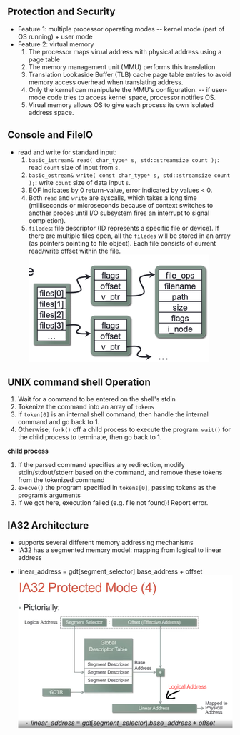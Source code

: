 ## Protection and Security

* Feature 1: multiple processor operating modes -- kernel mode (part of OS running) + user mode
* Feature 2: virtual memory
  1. The processor maps virual address with physical address using a page table
  2. The memory management unit (MMU) performs this translation
  3. Translation Lookaside Buffer (TLB) cache page table entries to avoid memory access overhead when translating address.
  4. Only the kernel can manipulate the MMU's configuration. -- if user-mode code tries to access kernel space, processor notifies OS.
  5. Virual memory allows OS to give each process its own isolated address space.

## Console and FileIO

* read and write for standard input: 
  1. `basic_istream& read( char_type* s, std::streamsize count );`: read `count` size of input from `s`.
  2. `basic_ostream& write( const char_type* s, std::streamsize count );`: write `count` size of data input `s`.
  3. EOF indicates by 0 return-value, error indicated by values < 0.
  4. Both `read` and `write` are syscalls, which takes a long time (milliseconds or microseconds because of context switches to another proces until I/O subsystem fires an interrupt to signal completion).
  5. `filedes`: file descriptor (ID represents a specific file or device). If there are multiple files open, all the `filedes` will be stored in an array (as pointers pointing to file object). Each file consists of current read/write offset within the file.
  ![Screen Shot 2020-09-17 at 10.09.23 AM.png](resources/501D29E71CD158951704DDF75B01B314.png)

## UNIX command shell Operation

1. Wait for a command to be entered on the shell's stdin
2. Tokenize the command into an array of `tokens`
3. If `token[0]` is an internal shell command, then handle the internal command and go back to 1.
4. Otherwise, `fork()` off a child process to execute the program. `wait()` for the child process to terminate, then go back to 1.

**child process**
1. If the parsed command specifies any redirection, modify stdin/stdout/stderr based on the command, and remove these tokens from the tokenized command
2. `execve()` the program specified in `tokens[0]`, passing tokens as the program’s arguments
3. If we got here, execution failed (e.g. file not found)! Report error.

## IA32 Architecture

* supports several different memory addressing mechanisms
* IA32 has a segmented memory model: mapping from logical to linear address
 - linear_address = gdt[segment_selector].base_address + offset
![Screen Shot 2020-09-20 at 10.05.29 AM.png](resources/2D83922C86485DFF4FF3CB2D9856C15F.png)